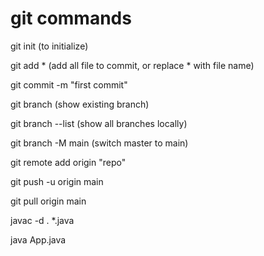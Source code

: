 # git commands

git init (to initialize)

git add * (add all file to commit, or replace * with file name)

git commit -m "first commit"

git branch (show existing branch)

git branch --list (show all branches locally)

git branch -M main (switch master to main)

git remote add origin "repo"

git push -u origin main

git pull origin main


javac -d . *.java

java App.java